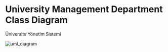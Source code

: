 # University Management Department Class Diagram
Üniversite Yönetim Sistemi

![uml_diagram]([http://url/to/img.png](https://i.hizliresim.com/2rezjsl.jfif))
